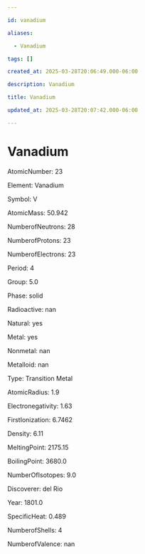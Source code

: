 ```yaml
---

id: vanadium

aliases:

  - Vanadium

tags: []

created_at: 2025-03-28T20:06:49.000-06:00

description: Vanadium

title: Vanadium

updated_at: 2025-03-28T20:07:42.000-06:00

---
```




# Vanadium

AtomicNumber: 23

Element: Vanadium

Symbol: V

AtomicMass: 50.942

NumberofNeutrons: 28

NumberofProtons: 23

NumberofElectrons: 23

Period: 4

Group: 5.0

Phase: solid

Radioactive: nan

Natural: yes

Metal: yes

Nonmetal: nan

Metalloid: nan

Type: Transition Metal

AtomicRadius: 1.9

Electronegativity: 1.63

FirstIonization: 6.7462

Density: 6.11

MeltingPoint: 2175.15

BoilingPoint: 3680.0

NumberOfIsotopes: 9.0

Discoverer:    del Rio

Year: 1801.0

SpecificHeat: 0.489

NumberofShells: 4

NumberofValence: nan

